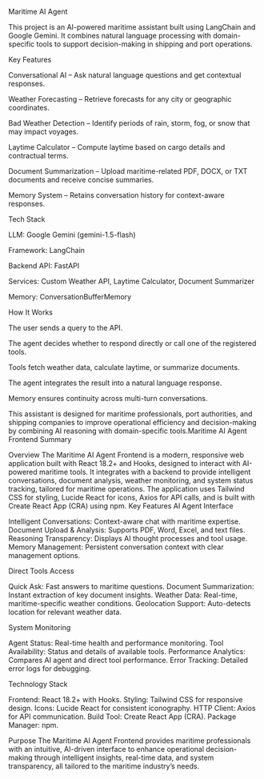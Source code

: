 Maritime AI Agent

This project is an AI-powered maritime assistant built using LangChain and Google Gemini. It combines natural language processing with domain-specific tools to support decision-making in shipping and port operations.

Key Features

Conversational AI – Ask natural language questions and get contextual responses.

Weather Forecasting – Retrieve forecasts for any city or geographic coordinates.

Bad Weather Detection – Identify periods of rain, storm, fog, or snow that may impact voyages.

Laytime Calculator – Compute laytime based on cargo details and contractual terms.

Document Summarization – Upload maritime-related PDF, DOCX, or TXT documents and receive concise summaries.

Memory System – Retains conversation history for context-aware responses.

Tech Stack

LLM: Google Gemini (gemini-1.5-flash)

Framework: LangChain

Backend API: FastAPI

Services: Custom Weather API, Laytime Calculator, Document Summarizer

Memory: ConversationBufferMemory

 How It Works

The user sends a query to the API.

The agent decides whether to respond directly or call one of the registered tools.

Tools fetch weather data, calculate laytime, or summarize documents.

The agent integrates the result into a natural language response.

Memory ensures continuity across multi-turn conversations.

This assistant is designed for maritime professionals, port authorities, and shipping companies to improve operational efficiency and decision-making by combining AI reasoning with domain-specific tools.Maritime AI Agent Frontend Summary


Overview
The Maritime AI Agent Frontend is a modern, responsive web application built with React 18.2+ and Hooks, designed to interact with AI-powered maritime tools. It integrates with a backend to provide intelligent conversations, document analysis, weather monitoring, and system status tracking, tailored for maritime operations. The application uses Tailwind CSS for styling, Lucide React for icons, Axios for API calls, and is built with Create React App (CRA) using npm.
Key Features
AI Agent Interface

Intelligent Conversations: Context-aware chat with maritime expertise.
Document Upload & Analysis: Supports PDF, Word, Excel, and text files.
Reasoning Transparency: Displays AI thought processes and tool usage.
Memory Management: Persistent conversation context with clear management options.

Direct Tools Access

Quick Ask: Fast answers to maritime questions.
Document Summarization: Instant extraction of key document insights.
Weather Data: Real-time, maritime-specific weather conditions.
Geolocation Support: Auto-detects location for relevant weather data.

System Monitoring

Agent Status: Real-time health and performance monitoring.
Tool Availability: Status and details of available tools.
Performance Analytics: Compares AI agent and direct tool performance.
Error Tracking: Detailed error logs for debugging.

Technology Stack

Frontend: React 18.2+ with Hooks.
Styling: Tailwind CSS for responsive design.
Icons: Lucide React for consistent iconography.
HTTP Client: Axios for API communication.
Build Tool: Create React App (CRA).
Package Manager: npm.

Purpose
The Maritime AI Agent Frontend provides maritime professionals with an intuitive, AI-driven interface to enhance operational decision-making through intelligent insights, real-time data, and system transparency, all tailored to the maritime industry’s needs.
